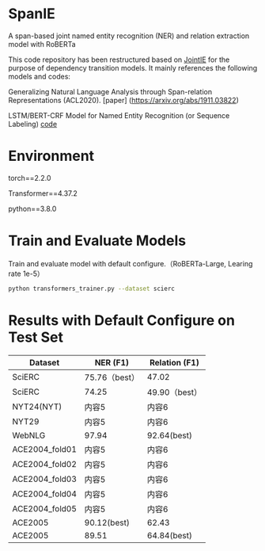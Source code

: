# SpanIE
A span-based joint named entity recognition (NER) and relation extraction model with RoBERTa

This code repository has been restructured based on [JointIE](https://github.com/JiachengLi1995/JointIE/) for the purpose of dependency transition models. It mainly references the following models and codes:

Generalizing Natural Language Analysis through Span-relation Representations (ACL2020). [paper] (https://arxiv.org/abs/1911.03822)

LSTM/BERT-CRF Model for Named Entity Recognition (or Sequence Labeling) [code](https://github.com/allanj/pytorch_neural_crf)

# Environment
torch==2.2.0

Transformer==4.37.2

python==3.8.0

# Train and Evaluate Models

Train and evaluate model with default configure.（RoBERTa-Large, Learing rate 1e-5）


```bash
python transformers_trainer.py --dataset scierc
```

# Results with Default Configure on Test Set
| Dataset | NER (F1)	 | Relation (F1) |
|---------|---------|---------|
| SciERC   | 75.76（best）   | 47.02   |
| SciERC   | 74.25   | 49.90（best）   |
| NYT24(NYT)   | 内容5   | 内容6   |
| NYT29   | 内容5   | 内容6   |
| WebNLG   | 97.94   | 92.64(best)|
| ACE2004_fold01   | 内容5   | 内容6   |
| ACE2004_fold02   | 内容5   | 内容6   |
| ACE2004_fold03   | 内容5   | 内容6   |
| ACE2004_fold04   | 内容5   | 内容6   |
| ACE2004_fold05   | 内容5   | 内容6   |
| ACE2005   | 90.12(best)  | 62.43   |
| ACE2005   | 89.51  | 64.84(best)   |

